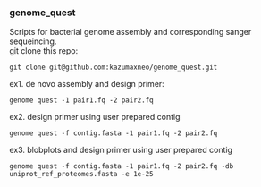 
### genome_quest  
  
Scripts for bacterial genome assembly and corresponding sanger sequeincing.  
git clone this repo:

    git clone git@github.com:kazumaxneo/genome_quest.git


ex1. de novo assembly and design primer:  

    genome quest -1 pair1.fq -2 pair2.fq  
ex2. design primer using user prepared contig  

    genome quest -f contig.fasta -1 pair1.fq -2 pair2.fq  
ex3. blobplots and design primer using user prepared contig  

    genome quest -f contig.fasta -1 pair1.fq -2 pair2.fq -db uniprot_ref_proteomes.fasta -e 1e-25  


